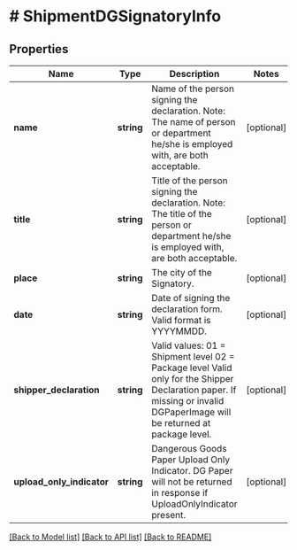 # # ShipmentDGSignatoryInfo

## Properties

Name | Type | Description | Notes
------------ | ------------- | ------------- | -------------
**name** | **string** | Name of the person signing the declaration.   Note: The name of person or department he/she is employed with, are both acceptable. | [optional]
**title** | **string** | Title of the person signing the declaration. Note: The title of the person or department he/she is employed with, are both acceptable. | [optional]
**place** | **string** | The city of the Signatory. | [optional]
**date** | **string** | Date of signing the declaration form.  Valid format is YYYYMMDD. | [optional]
**shipper_declaration** | **string** | Valid values: 01 &#x3D; Shipment level 02 &#x3D; Package level                                              Valid only for the Shipper Declaration paper. If missing or invalid DGPaperImage will be returned at package level. | [optional]
**upload_only_indicator** | **string** | Dangerous Goods Paper Upload Only Indicator. DG Paper will not be returned in response if UploadOnlyIndicator present. | [optional]

[[Back to Model list]](../../README.md#models) [[Back to API list]](../../README.md#endpoints) [[Back to README]](../../README.md)
